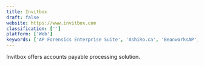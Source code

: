 ```yaml
---
title: Invitbox
draft: false 
website: https://www.invitbox.com
classification: ['']
platform: ['Web']
keywords: ['AP Forensics Enterprise Suite', 'AshiRo.ca', 'BeanworksAP', 'CheckIssuing', 'Computron Accounts Payable', 'Conterra FIM', 'DotLoop', 'ELAP', 'Intertec AP Automation', 'Invoiced', 'NetSuite', 'NexusPayables', 'Pipedrive', 'Planner 5D', 'SERIES 3 Accounts Payable', 'SERIES 3 Print Estimating', 'Scan One', 'Yooz']
---
```

Invitbox offers accounts payable processing solution.